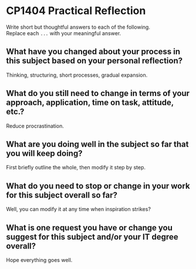 # CP1404 Practical Reflection

Write short but thoughtful answers to each of the following.  
Replace each `...` with your meaningful answer.

## What have you changed about your process in this subject based on your personal reflection?

Thinking, structuring, short processes, gradual expansion.

## What do you still need to change in terms of your approach, application, time on task, attitude, etc.?

Reduce procrastination.

## What are you doing well in the subject so far that you will keep doing?

First briefly outline the whole, then modify it step by step.

## What do you need to stop or change in your work for this subject overall so far?

Well, you can modify it at any time when inspiration strikes?

## What is one request you have or change you suggest for this subject and/or your IT degree overall?

Hope everything goes well.

